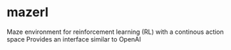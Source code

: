 # mazerl
Maze environment for reinforcement learning (RL) with a continous action space
Provides an interface similar to OpenAI
